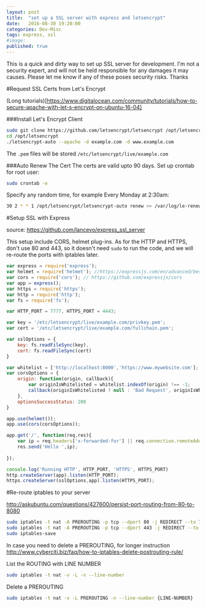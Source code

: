 ```yaml
---
layout: post
title:  "set up a SSL server with express and letsencrypt"
date:   2016-08-30 19:20:00
categories: Dev-Misc
tags: express, ssl
#image:
published: true
---
```


This is a quick and dirty way to set up SSL server for development. 
I'm not a security expert, and will not be held responsible for any damages it may causes. Please let me know
if any of these poses security risks. Thanks

#Request SSL Certs from Let's Encrypt

(Long tutorials)[https://www.digitalocean.com/community/tutorials/how-to-secure-apache-with-let-s-encrypt-on-ubuntu-16-04]

###Install Let's Encrypt Client

```bash
sudo git clone https://github.com/letsencrypt/letsencrypt /opt/letsencrypt
cd /opt/letsencrypt
./letsencrypt-auto --apache -d example.com -d www.example.com
```

The `.pem` files will be stored `/etc/letsencrypt/live/example.com`

###Auto Renew The Cert
The certs are valid upto 90 days. Set up crontab for root user:

```bash
sudo crontab -e
```

Specify any random time, for example Every Monday at 2:30am:

```bash
30 2 * * 1 /opt/letsencrypt/letsencrypt-auto renew >> /var/log/le-renew.log
```

#Setup SSL with Express

source: <https://github.com/lancevo/express_ssl_server>  

This setup include CORS, helmet plug-ins. As for the HTTP and HTTPS, don't use 80 and 443, so it doesn't need `sudo` to
run the code, and we will re-route the ports with iptables later.

```javascript
var express = require('express');
var helmet = require('helmet'); //https://expressjs.com/en/advanced/best-practice-security.html
var cors = require('cors'); // https://github.com/expressjs/cors
var app = express();
var https = require('https');
var http = require('http');
var fs = require('fs');

var HTTP_PORT = 7777, HTTPS_PORT = 4443;

var key = '/etc/letsencrypt/live/example.com/privkey.pem';
var cert = '/etc/letsencrypt/live/example.com/fullchain.pem'; 

var sslOptions = {
    key: fs.readFileSync(key),
    cert: fs.readFileSync(cert)
}

var whitelist = ['http://localhost:8000','https://www.mywebsite.com'];
var corsOptions = {
    origin: function(origin, callback){
        var originIsWhitelisted = whitelist.indexOf(origin) !== -1;
        callback(originIsWhitelisted ? null : 'Bad Request', originIsWhitelisted);
    },
    optionsSuccessStatus: 200
}

app.use(helmet());
app.use(cors(corsOptions));

app.get('/', function(req,res){
    var ip = req.headers['x-forwarded-for'] || req.connection.remoteAddress;
    res.send('Hello ',ip);
  
});

console.log('Running HTTP', HTTP_PORT, 'HTTPS', HTTPS_PORT)
http.createServer(app).listen(HTTP_PORT);
https.createServer(sslOptions,app).listen(HTTPS_PORT);
```


#Re-route iptables to your server

<http://askubuntu.com/questions/427600/persist-port-routing-from-80-to-8080>

```bash
sudo iptables -t nat -A PREROUTING -p tcp --dport 80 -j REDIRECT --to 7777
sudo iptables -t nat -A PREROUTING -p tcp --dport 443 -j REDIRECT --to 4443
sudo iptables-save
```

In case you need to delete a PREROUTING, for longer instruction <http://www.cyberciti.biz/faq/how-to-iptables-delete-postrouting-rule/>

List the ROUTING with LINE NUMBER

```bash
sudo iptables -t nat -v -L -n --line-number
```

Delete a PREROUTING

```bash
sudo iptables -t nat -v -L PREROUTING -n --line-number {LINE-NUMBER}
```










